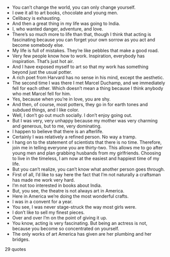  - You can’t change the world, you can only change yourself.
 - I owe it all to art books, chocolate and young men.
 - Celibacy is exhausting.
 - And then a great thing in my life was going to India.
 - I, who wanted danger, adventure, and love.
 - There’s so much more to life than that, though I think that acting is fascinating because you can forget your own sorrow as you act and become somebody else.
 - My life is full of mistakes. They’re like pebbles that make a good road.
 - Very few people know how to work. Inspiration, everybody has inspiration. That’s just hot air.
 - And I have exposed myself to art so that my work has something beyond just the usual potter.
 - A rich poet from Harvard has no sense in his mind, except the aesthetic.
 - The second time I was there I met Marcel Duchamp, and we immediately fell for each other. Which doesn’t mean a thing because I think anybody who met Marcel fell for him.
 - Yes, because when you’re in love, you are shy.
 - And then, of course, most potters, they go in for earth tones and subdued things, and I like color.
 - Well, I don’t go out much socially. I don’t enjoy going out.
 - But I was very, very unhappy because my mother was very charming and generous, but to me, very dominating.
 - I happen to believe that there is an afterlife.
 - Certainly I was relatively a refined person. No way a tramp.
 - I hang on to the statement of scientists that there is no time. Therefore, join me in telling everyone you are thirty-two. This allows me to go after young men and plan grabbing husbands from my girlfriends. Choosing to live in the timeless, I am now at the easiest and happiest time of my life.
 - But you can’t realize, you can’t know what another person goes through.
 - First of all, I’d like to say here the fact that I’m not naturally a craftsman has made me work very hard.
 - I’m not too interested in books about India.
 - But, you see, the theatre is not always art in America.
 - Here in America we’re doing the most wonderful crafts.
 - I was in a convent for a year.
 - You see, I was never stage-struck the way most girls were.
 - I don’t like to sell my finest pieces.
 - Over and over I’m on the point of giving it up.
 - You know, acting is very fascinating. But being an actress is not, because you become so concentrated on yourself.
 - The only works of art America has given are her plumbing and her bridges.

29 quotes